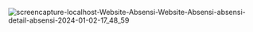 ![screencapture-localhost-Website-Absensi-Website-Absensi-absensi-detail-absensi-2024-01-02-17_48_59](https://github.com/Bayukevin/Website-Absensi-Realtime/assets/50587422/b9a5889e-ec50-4a8d-9e3d-875e57d74e15)
